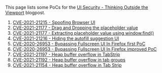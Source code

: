 This page lists some PoCs for the
[UI Security - Thinking Outside the Viewport](https://microsoftedge.github.io/edgevr/posts/ui-security-thinking-outside-the-viewport/)
blogpost.

1. [CVE-2021-21215 - Spoofing Browser UI](https://github.com/MicrosoftEdge/edgevr/blob/main/pocs/ui-security/CVE-2021-21215.html)
2. [CVE-2021-21177 - Drag and Dropping the placeholder value](https://github.com/MicrosoftEdge/edgevr/blob/main/pocs/ui-security/CVE-2021-21177.html)
3. [CVE-2021-21177 - Extracting placeholder value using window.find()](https://github.com/MicrosoftEdge/edgevr/blob/main/pocs/ui-security/CVE-2021-21177-2.html)
4. [CVE-2021-21216 - Hiding the autofill suggestion UI](https://github.com/MicrosoftEdge/edgevr/blob/main/pocs/ui-security/CVE-2021-21216.html)
5. [CVE-2020-26953 - Bypassing Fullscreen UI In Firefox first PoC](https://github.com/MicrosoftEdge/edgevr/blob/main/pocs/ui-security/CVE-2020-26953.html)
6. [CVE-2020-26953 - Bypassing Fullscreen UI In Firefox improved PoC](https://github.com/MicrosoftEdge/edgevr/blob/main/pocs/ui-security/CVE-2020-26953-2.html)
7. [CVE-2021-21197 - Heap buffer overflow in TabStrip](https://github.com/MicrosoftEdge/edgevr/blob/main/pocs/ui-security/CVE-2021-21197.html)
8. [CVE-2021-21192 - Heap buffer overflow in tab groups](https://github.com/MicrosoftEdge/edgevr/blob/main/pocs/ui-security/CVE-2021-21192.html)
9. [CVE-2021-21154 - Heap buffer overflow in Tab Strip](https://github.com/MicrosoftEdge/edgevr/blob/main/pocs/ui-security/CVE-2021-21154.html)
